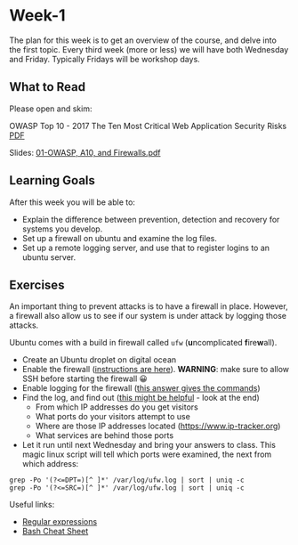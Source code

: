 # Week-1

The plan for this week is to get an overview of the course, and delve into the first topic.
Every third week (more or less) we will have both Wednesday and Friday.
Typically Fridays will be workshop days.

## What to Read

Please open and skim:

OWASP Top 10 - 2017
The Ten Most Critical Web Application Security Risks
[PDF](https://www.owasp.org/images/7/72/OWASP_Top_10-2017_%28en%29.pdf.pdf)

Slides: [01-OWASP, A10, and Firewalls.pdf](https://github.com/SecurityDatFall2018/Week-1/blob/master/01-OWASP%2C%20A10%2C%20and%20Firewalls.pdf)

## Learning Goals

After this week you will be able to:
* Explain the difference between prevention, detection and recovery for systems you develop.
* Set up a firewall on ubuntu and examine the log files.
* Set up a remote logging server, and use that to register logins to an ubuntu server.

## Exercises

An important thing to prevent attacks is to have a firewall in place. However, a firewall also allow us to see if our system is under attack by logging those attacks.

Ubuntu comes with a build in firewall called `ufw`
(**u**ncomplicated **f**ire**w**all).

* Create an Ubuntu droplet on digital ocean
* Enable the firewall ([instructions are here](https://www.digitalocean.com/community/tutorials/how-to-set-up-a-firewall-with-ufw-on-ubuntu-16-04)).
  **WARNING**: make sure to allow SSH before starting the firewall 😀
* Enable logging for the firewall ([this answer gives the commands](https://serverfault.com/questions/516838/where-are-the-logs-for-ufw-located-on-ubuntu-server))
* Find the log, and find out
  ([this might be helpful](https://help.ubuntu.com/community/UFW) - look at the end)
  - From which IP addresses do you get visitors
  - What ports do your visitors attempt to use
  - Where are those IP addresses located (https://www.ip-tracker.org)
  - What services are behind those ports
* Let it run until next Wednesday and bring your answers to class.
This magic linux script will tell which ports were examined, the next from which address:
```
grep -Po '(?<=DPT=)[^ ]*' /var/log/ufw.log | sort | uniq -c
grep -Po '(?<=SRC=)[^ ]*' /var/log/ufw.log | sort | uniq -c
```

Useful links:
* [Regular expressions](http://perldoc.perl.org/perlre.html)
* [Bash Cheat Sheet](http://crowdsourcing-class.org/bash-commands.html)
